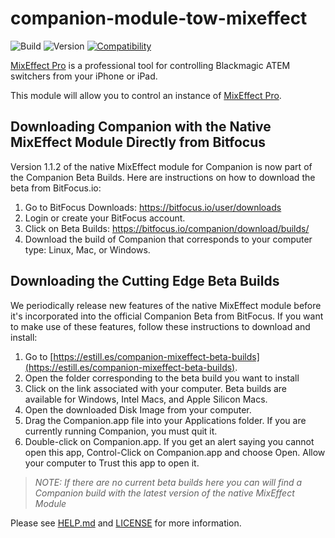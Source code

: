 # companion-module-tow-mixeffect

![Build](https://img.shields.io/github/workflow/status/bitfocus/companion-module-tow-mixeffect/Release)
![Version](https://img.shields.io/github/package-json/v/bitfocus/companion-module-tow-mixeffect)
[![Compatibility](https://img.shields.io/badge/compabibility-MixEffect%20Pro%201.2.x-blue)](https://mixeffect.app)

[MixEffect Pro](https://mixeffect.app/) is a professional tool for controlling Blackmagic ATEM switchers from your iPhone or iPad.

This module will allow you to control an instance of [MixEffect Pro](https://mixeffect.app/).

## Downloading Companion with the Native MixEffect Module Directly from Bitfocus

Version 1.1.2 of the native MixEffect module for Companion is now part of the Companion Beta Builds. Here are instructions on how to download the beta from BitFocus.io:

1. Go to BitFocus Downloads: https://bitfocus.io/user/downloads
2. Login or create your BitFocus account.
3. Click on Beta Builds: https://bitfocus.io/companion/download/builds/
4. Download the build of Companion that corresponds to your computer type: Linux, Mac, or Windows.

## Downloading the Cutting Edge Beta Builds

We periodically release new features of the native MixEffect module before it's incorporated into the official Companion Beta from BitFocus. If you want to make use of these features, follow these instructions to download and install:

1. Go to [https://estill.es/companion-mixeffect-beta-builds](https://estill.es/companion-mixeffect-beta-builds).
2. Open the folder corresponding to the beta build you want to install
3. Click on the link associated with your computer. Beta builds are available for Windows, Intel Macs, and Apple Silicon Macs.
4. Open the downloaded Disk Image from your computer.
5. Drag the Companion.app file into your Applications folder. If you are currently running Companion, you must quit it.
6. Double-click on Companion.app. If you get an alert saying you cannot open this app, Control-Click on Companion.app and choose Open. Allow your computer to Trust this app to open it.

> _NOTE: If there are no current beta builds here you can will find a Companion build with the latest version of the native MixEffect Module_

Please see [HELP.md](HELP.md) and [LICENSE](LICENSE) for more information.
